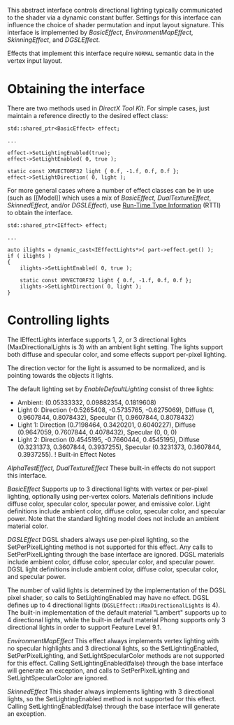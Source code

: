 This abstract interface controls directional lighting typically communicated to the shader via a dynamic constant buffer. Settings for this interface can influence the choice of shader permutation and input layout signature. This interface is implemented by _BasicEffect_, _EnvironmentMapEffect_, _SkinningEffect_, and _DGSLEffect_.

Effects that implement this interface require ``NORMAL`` semantic data in the vertex input layout.

# Obtaining the interface
There are two methods used in _DirectX Tool Kit_. For simple cases, just maintain a reference directly to the desired effect class:

    std::shared_ptr<BasicEffect> effect;

    ...

    effect->SetLightingEnabled(true);
    effect->SetLightEnabled( 0, true );

    static const XMVECTORF32 light { 0.f, -1.f, 0.f, 0.f };
    effect->SetLightDirection( 0, light );

For more general cases where a number of effect classes can be in use (such as [[Model]] which uses a mix of _BasicEffect_, _DualTextureEffect_, _SkinnedEffect_, and/or _DGSLEffect_), use [Run-Time Type Information](https://en.wikipedia.org/wiki/Run-time_type_information) (RTTI) to obtain the interface.

    std::shared_ptr<IEffect> effect;

    ...

    auto ilights = dynamic_cast<IEffectLights*>( part->effect.get() );
    if ( ilights )
    {
        ilights->SetLightEnabled( 0, true );

        static const XMVECTORF32 light { 0.f, -1.f, 0.f, 0.f };
        ilights->SetLightDirection( 0, light );
    }

# Controlling lights
The IEffectLights interface supports 1, 2, or 3 directional lights (MaxDirectionalLights is 3) with an ambient light setting. The lights support both diffuse and specular color, and some effects support per-pixel lighting.

The direction vector for the light is assumed to be normalized, and is pointing towards the objects it lights.

The default lighting set by *EnableDefaultLighting* consist of three lights:

* Ambient: (0.05333332, 0.09882354, 0.1819608)
* Light 0: Direction (-0.5265408, -0.5735765, -0.6275069), Diffuse (1, 0.9607844, 0.8078432), Specular (1, 0.9607844, 0.8078432)
* Light 1: Direction (0.7198464,  0.3420201,  0.6040227), Diffuse (0.9647059, 0.7607844, 0.4078432), Specular (0, 0, 0)
* Light 2: Direction (0.4545195, -0.7660444,  0.4545195), Diffuse (0.3231373, 0.3607844, 0.3937255), Specular (0.3231373, 0.3607844, 0.3937255).
! Built-in Effect Notes

*AlphaTestEffect, DualTextureEffect*
These built-in effects do not support this interface.

*BasicEffect*
Supports up to 3 directional lights with vertex or per-pixel lighting, optionally using per-vertex colors. Materials definitions include diffuse color, specular color, specular power, and emissive color. Light definitions include ambient color, diffuse color, specular color, and specular power. Note that the standard lighting model does not include an ambient material color.

*DGSLEffect*
DGSL shaders always use per-pixel lighting, so the SetPerPixelLighting method is not supported for this effect. Any calls to SetPerPixelLighting  through the base interface are ignored. DGSL materials include ambient color, diffuse color, specular color, and specular power. DGSL light definitions include ambient color, diffuse color, specular color, and specular power.

The number of valid lights is determined by the implementation of the DGSL pixel shader, so calls to SetLightingEnabled may have no effect. DGSL defines up to 4 directional lights (``DGSLEffect::MaxDirectionalLights`` is 4). The built-in implementation of the default material "Lambert" supports up to 4 directional lights, while the built-in default material Phong supports only 3 directional lights in order to support Feature Level 9.1.

*EnvironmentMapEffect*
This effect always implements vertex lighting with no specular highlights and 3 directional lights, so the SetLightingEnabled, SetPerPixelLighting, and SetLightSpecularColor methods are not supported for this effect.  Calling SetLightingEnabled(false) through the base interface will generate an exception, and calls to SetPerPixelLighting and SetLightSpecularColor are ignored.

*SkinnedEffect*
This shader always implements lighting with 3 directional lights, so the SetLightingEnabled method is not supported for this effect. Calling SetLightingEnabled(false) through the base interface will generate an exception.